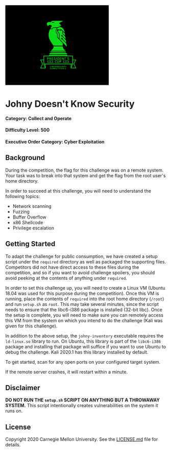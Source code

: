 <img src="../../logo.png" height="250px">

# Johny Doesn't Know Security
#### Category: Collect and Operate
#### Difficulty Level: 500
#### Executive Order Category: Cyber Exploitation

## Background

During the competition, the flag for this challenge was on a remote system. Your task was to break into that system and
get the flag from the root user's home directory.

In order to succeed at this challenge, you will need to understand the following topics:
* Network scanning
* Fuzzing
* Buffer Overflow
* x86 Shellcode
* Privilege escalation

## Getting Started

To adapt the challenge for public consumption, we have created a setup script under the `required` directory as well as
packaged the supporting files. Competitors did not have direct access to these files during the competition, and so if
you want to avoid challenge spoilers, you should avoid peeking at the contents of anything under `required`.

In order to set this challenge up, you will need to create a Linux VM (Ubuntu 18.04 was used for this purpose during the
competition). Once this VM is running, place the contents of `required` into the root home directory (`/root`) and run
`setup.sh` as `root`. This may take several minutes, since the script needs to ensure that the libc6-i386 package is
installed (32-bit libc). Once the setup is complete, you will need to make sure you can remotely access this VM from the
system on which you intend to do the challenge (Kali was given for this challenge).

In addition to the above setup, the `johny-inventory` executable requires the `ld-linux.so` library to run. On Ubuntu,
this library is part of the `libc6-i386` package and installing that package will suffice if you want to use Ubuntu to
debug the challenge. Kali 2020.1 has this library installed by default.

To get started, scan for any open ports on your configured target system.

If the remote server crashes, it will restart within a minute.

## Disclaimer

**DO NOT RUN THE `setup.sh` SCRIPT ON ANYTHING BUT A THROWAWAY SYSTEM.** This script intentionally creates
vulnerabilities on the system it runs on.

## License
Copyright 2020 Carnegie Mellon University. See the [LICENSE.md](../../LICENSE.md) file for details.